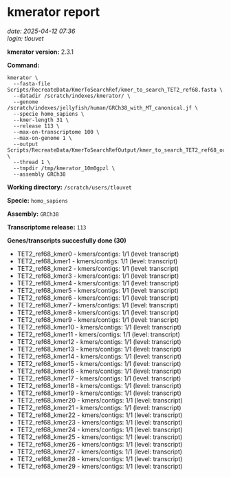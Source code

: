 # kmerator report
*date: 2025-04-12 07:36*  
*login: tlouvet*

**kmerator version:** 2.3.1

**Command:**

```
kmerator \
  --fasta-file Scripts/RecreateData/KmerToSearchRef/kmer_to_search_TET2_ref68.fasta \
  --datadir /scratch/indexes/kmerator/ \
  --genome /scratch/indexes/jellyfish/human/GRCh38_with_MT_canonical.jf \
  --specie homo_sapiens \
  --kmer-length 31 \
  --release 113 \
  --max-on-transcriptome 100 \
  --max-on-genome 1 \
  --output Scripts/RecreateData/KmerToSearchRefOutput/kmer_to_search_TET2_ref68_output \
  --thread 1 \
  --tmpdir /tmp/kmerator_10m0gpzl \
  --assembly GRCh38
```

**Working directory:** `/scratch/users/tlouvet`

**Specie:** `homo_sapiens`

**Assembly:** `GRCh38`

**Transcriptome release:** `113`

**Genes/transcripts succesfully done (30)**

- TET2_ref68_kmer0 - kmers/contigs: 1/1 (level: transcript)
- TET2_ref68_kmer1 - kmers/contigs: 1/1 (level: transcript)
- TET2_ref68_kmer2 - kmers/contigs: 1/1 (level: transcript)
- TET2_ref68_kmer3 - kmers/contigs: 1/1 (level: transcript)
- TET2_ref68_kmer4 - kmers/contigs: 1/1 (level: transcript)
- TET2_ref68_kmer5 - kmers/contigs: 1/1 (level: transcript)
- TET2_ref68_kmer6 - kmers/contigs: 1/1 (level: transcript)
- TET2_ref68_kmer7 - kmers/contigs: 1/1 (level: transcript)
- TET2_ref68_kmer8 - kmers/contigs: 1/1 (level: transcript)
- TET2_ref68_kmer9 - kmers/contigs: 1/1 (level: transcript)
- TET2_ref68_kmer10 - kmers/contigs: 1/1 (level: transcript)
- TET2_ref68_kmer11 - kmers/contigs: 1/1 (level: transcript)
- TET2_ref68_kmer12 - kmers/contigs: 1/1 (level: transcript)
- TET2_ref68_kmer13 - kmers/contigs: 1/1 (level: transcript)
- TET2_ref68_kmer14 - kmers/contigs: 1/1 (level: transcript)
- TET2_ref68_kmer15 - kmers/contigs: 1/1 (level: transcript)
- TET2_ref68_kmer16 - kmers/contigs: 1/1 (level: transcript)
- TET2_ref68_kmer17 - kmers/contigs: 1/1 (level: transcript)
- TET2_ref68_kmer18 - kmers/contigs: 1/1 (level: transcript)
- TET2_ref68_kmer19 - kmers/contigs: 1/1 (level: transcript)
- TET2_ref68_kmer20 - kmers/contigs: 1/1 (level: transcript)
- TET2_ref68_kmer21 - kmers/contigs: 1/1 (level: transcript)
- TET2_ref68_kmer22 - kmers/contigs: 1/1 (level: transcript)
- TET2_ref68_kmer23 - kmers/contigs: 1/1 (level: transcript)
- TET2_ref68_kmer24 - kmers/contigs: 1/1 (level: transcript)
- TET2_ref68_kmer25 - kmers/contigs: 1/1 (level: transcript)
- TET2_ref68_kmer26 - kmers/contigs: 1/1 (level: transcript)
- TET2_ref68_kmer27 - kmers/contigs: 1/1 (level: transcript)
- TET2_ref68_kmer28 - kmers/contigs: 1/1 (level: transcript)
- TET2_ref68_kmer29 - kmers/contigs: 1/1 (level: transcript)
